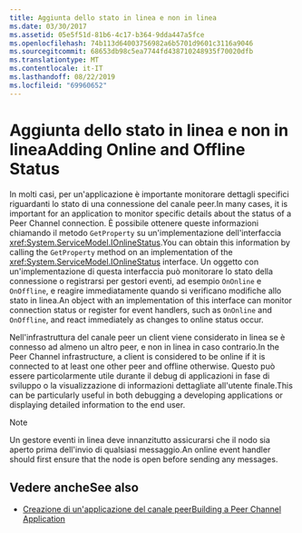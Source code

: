 ```yaml
---
title: Aggiunta dello stato in linea e non in linea
ms.date: 03/30/2017
ms.assetid: 05e5f51d-81b6-4c17-b364-9dda447a5fce
ms.openlocfilehash: 74b113d64003756982a6b5701d9601c3116a9046
ms.sourcegitcommit: 68653db98c5ea7744fd438710248935f70020dfb
ms.translationtype: MT
ms.contentlocale: it-IT
ms.lasthandoff: 08/22/2019
ms.locfileid: "69960652"
---
```

# <a name="adding-online-and-offline-status"></a><span data-ttu-id="273e3-102">Aggiunta dello stato in linea e non in linea</span><span class="sxs-lookup"><span data-stu-id="273e3-102">Adding Online and Offline Status</span></span>
<span data-ttu-id="273e3-103">In molti casi, per un'applicazione è importante monitorare dettagli specifici riguardanti lo stato di una connessione del canale peer.</span><span class="sxs-lookup"><span data-stu-id="273e3-103">In many cases, it is important for an application to monitor specific details about the status of a Peer Channel connection.</span></span> <span data-ttu-id="273e3-104">È possibile ottenere queste informazioni chiamando il metodo `GetProperty` su un'implementazione dell'interfaccia <xref:System.ServiceModel.IOnlineStatus>.</span><span class="sxs-lookup"><span data-stu-id="273e3-104">You can obtain this information by calling the `GetProperty` method on an implementation of the <xref:System.ServiceModel.IOnlineStatus> interface.</span></span> <span data-ttu-id="273e3-105">Un oggetto con un'implementazione di questa interfaccia può monitorare lo stato della connessione o registrarsi per gestori eventi, ad esempio `OnOnline` e `OnOffline`, e reagire immediatamente quando si verificano modifiche allo stato in linea.</span><span class="sxs-lookup"><span data-stu-id="273e3-105">An object with an implementation of this interface can monitor connection status or register for event handlers, such as `OnOnline` and `OnOffline`, and react immediately as changes to online status occur.</span></span>  
  
 <span data-ttu-id="273e3-106">Nell'infrastruttura del canale peer un client viene considerato in linea se è connesso ad almeno un altro peer, e non in linea in caso contrario.</span><span class="sxs-lookup"><span data-stu-id="273e3-106">In the Peer Channel infrastructure, a client is considered to be online if it is connected to at least one other peer and offline otherwise.</span></span> <span data-ttu-id="273e3-107">Questo può essere particolarmente utile durante il debug di applicazioni in fase di sviluppo o la visualizzazione di informazioni dettagliate all'utente finale.</span><span class="sxs-lookup"><span data-stu-id="273e3-107">This can be particularly useful in both debugging a developing applications or displaying detailed information to the end user.</span></span>  
  
> [!NOTE]
> <span data-ttu-id="273e3-108">Un gestore eventi in linea deve innanzitutto assicurarsi che il nodo sia aperto prima dell'invio di qualsiasi messaggio.</span><span class="sxs-lookup"><span data-stu-id="273e3-108">An online event handler should first ensure that the node is open before sending any messages.</span></span>  
  
## <a name="see-also"></a><span data-ttu-id="273e3-109">Vedere anche</span><span class="sxs-lookup"><span data-stu-id="273e3-109">See also</span></span>

- [<span data-ttu-id="273e3-110">Creazione di un'applicazione del canale peer</span><span class="sxs-lookup"><span data-stu-id="273e3-110">Building a Peer Channel Application</span></span>](../../../../docs/framework/wcf/feature-details/building-a-peer-channel-application.md)
